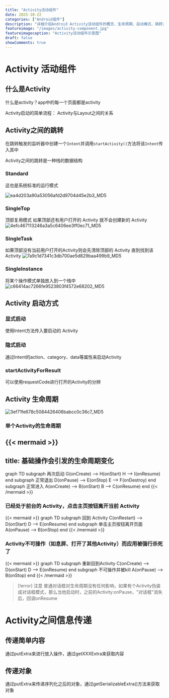 ```yaml
---
title: "Activity活动组件"
date: 2025-10-22
categories: ["Android组件"]
description: "详细介绍Android Activity活动组件的概念、生命周期、启动模式、跳转方式和信息传递方法"
featureimage: "/images/activity-component.jpg"
featureimagecaption: "Activity活动组件示意图"
draft: false
showComments: true
---
```


# Activity 活动组件

## 什么是Activity

什么是activity？app中的每一个页面都是activity

Activity启动的简单流程：
Activity与Layout之间的关系

## Activity之间的跳转

在跳转触发的监听器中创建一个`Intent`并调用`startActivity()`方法将该`Intent`传入其中

Activity之间的跳转是一种栈的数据结构

### Standard
这也是系统标准的运行模式

![ea4d203a90a53056afd2d9704d45e2b3_MD5](https://raw.githubusercontent.com/TsanChingKim/picGo/main/pic/ea4d203a90a53056afd2d9704d45e2b3_MD5.png)
### SingleTop
顶部复用模式
如果顶部还有用户打开的 Activity 就不会创建新的 Activity
![4efc467113246a3a5c6406ee3ff0ec71_MD5](https://raw.githubusercontent.com/TsanChingKim/picGo/main/pic/4efc467113246a3a5c6406ee3ff0ec71_MD5.png)
### SingleTask
如果顶部没有当前用户打开的Activity则会先清除顶部的 Activity 直到找到该Activity
![7a9c1d7341c3db700ae5d829baa499b9_MD5](https://raw.githubusercontent.com/TsanChingKim/picGo/main/pic/7a9c1d7341c3db700ae5d829baa499b9_MD5.png)
### SingleInstance
将某个操作模式单独放入到一个栈中
![c66414ac7266fe9523803f4572e68202_MD5](https://raw.githubusercontent.com/TsanChingKim/picGo/main/pic/c66414ac7266fe9523803f4572e68202_MD5.png)

## Activity 启动方式

### 显式启动
使用Intent方法传入要启动的 Activity

### 隐式启动
通过Intent的action、category、data等属性来启动Activity

### startActivityForResult
可以使用requestCode进行打开的Activity的分辨

## Activity 生命周期

![3ef71fe678c5084426406babcc0c36c7_MD5](https://raw.githubusercontent.com/TsanChingKim/picGo/main/pic/3ef71fe678c5084426406babcc0c36c7_MD5.png)

### 单个Activity的生命周期

{{< mermaid >}}
---
title: 基础操作会引发的生命周期变化
---
graph TD
	subgraph 再次启动
		G(onCreate) --> H(onStart)
		H --> I(onResume)
	end
	subgraph 正常退出
		D(onPause) --> E(onStop)
		E --> F(onDestroy)
	end
	subgraph 正常进入
		 A(onCreate) --> B(onStart)
		 B --> C(onResume)
	end
{{< /mermaid >}}

### 已经处于前台的 Activity，点击主页按钮离开当前 Activity

{{< mermaid >}}
graph TD
	subgraph 回到 Activity
		C(onRestart) --> D(onStart)
		D --> E(onResume)
	end
	subgraph 单击主页按钮离开页面
		A(onPause) --> B(onStop)
	end
{{< /mermaid >}}

### Activity不可操作（如息屏、打开了其他Activity）而应用被强行杀死了

{{< mermaid >}}
graph TD
	subgraph 重新回到Activity
		C(onCreate) --> D(onStart)
		D --> E(onResume)
	end
	subgraph 不可操作并被kill
		A(onPause) --> B(onStop)
	end
{{< /mermaid >}}

>[!error] 注意
>普通对话框对生命周期没有任何影响，如果有个Activity伪装成对话框模式，那么当他启动时，之前的Activity:onPause，"对话框"消失后，回调onResume

# Activity之间信息传递
## 传递简单内容
通过putExtra来进行放入操作，通过getXXXExtra来获取内容
## 传递对象
通过putExtra来传递序列化之后的对象，通过getSerializableExtra()方法来获取对象